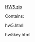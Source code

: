 [HW5.zip](https://github.com/Neoscoper/CSE214/files/9892744/HW5.zip)

Contains:

hw5.html

hw5key.html
